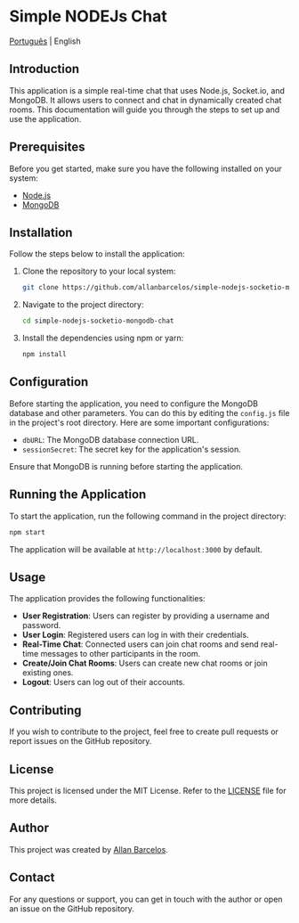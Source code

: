 # Simple NODEJs Chat

[Português](README.pt.md) | English

## Introduction
This application is a simple real-time chat that uses Node.js, Socket.io, and MongoDB. It allows users to connect and chat in dynamically created chat rooms. This documentation will guide you through the steps to set up and use the application.

## Prerequisites
Before you get started, make sure you have the following installed on your system:
- [Node.js](https://nodejs.org/)
- [MongoDB](https://www.mongodb.com/)

## Installation
Follow the steps below to install the application:

1. Clone the repository to your local system:
   ```bash
   git clone https://github.com/allanbarcelos/simple-nodejs-socketio-mongodb-chat.git
   ```

2. Navigate to the project directory:
   ```bash
   cd simple-nodejs-socketio-mongodb-chat
   ```

3. Install the dependencies using npm or yarn:
   ```bash
   npm install
   ```

## Configuration
Before starting the application, you need to configure the MongoDB database and other parameters. You can do this by editing the `config.js` file in the project's root directory. Here are some important configurations:

- `dbURL`: The MongoDB database connection URL.
- `sessionSecret`: The secret key for the application's session.

Ensure that MongoDB is running before starting the application.

## Running the Application
To start the application, run the following command in the project directory:

```bash
npm start
```

The application will be available at `http://localhost:3000` by default.

## Usage
The application provides the following functionalities:

- **User Registration**: Users can register by providing a username and password.
- **User Login**: Registered users can log in with their credentials.
- **Real-Time Chat**: Connected users can join chat rooms and send real-time messages to other participants in the room.
- **Create/Join Chat Rooms**: Users can create new chat rooms or join existing ones.
- **Logout**: Users can log out of their accounts.

## Contributing
If you wish to contribute to the project, feel free to create pull requests or report issues on the GitHub repository.

## License
This project is licensed under the MIT License. Refer to the [LICENSE](https://github.com/allanbarcelos/simple-nodejs-socketio-mongodb-chat/blob/master/LICENSE) file for more details.

## Author
This project was created by [Allan Barcelos](https://github.com/allanbarcelos).

## Contact
For any questions or support, you can get in touch with the author or open an issue on the GitHub repository.